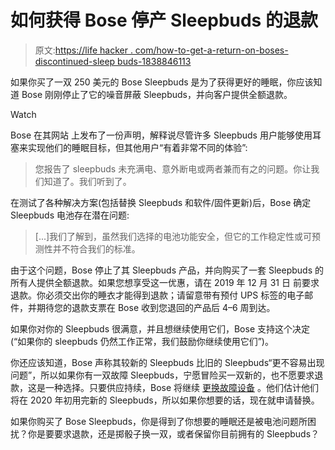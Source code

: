 # 如何获得 Bose 停产 Sleepbuds 的退款

> 原文:[https://life hacker . com/how-to-get-a-return-on-boses-discontinued-sleep buds-1838846113](https://lifehacker.com/how-to-get-a-refund-on-boses-discontinued-sleepbuds-1838846113)

如果你买了一双 250 美元的 Bose Sleepbuds 是为了获得更好的睡眠，你应该知道 Bose 刚刚停止了它的噪音屏蔽 Sleepbuds，并向客户提供全额退款。

Watch

Bose 在其网站 上发布了一份声明，解释说尽管许多 Sleepbuds 用户能够使用耳塞来实现他们的睡眠目标，但其他用户“有着非常不同的体验”:

> 您报告了 sleepbuds 未充满电、意外断电或两者兼而有之的问题。你让我们知道了。我们听到了。

在测试了各种解决方案(包括替换 Sleepbuds 和软件/固件更新)后，Bose 确定 Sleepbuds 电池存在潜在问题:

> [...]我们了解到，虽然我们选择的电池功能安全，但它的工作稳定性或可预测性并不符合我们的标准。

由于这个问题，Bose 停止了其 Sleepbuds 产品，并向购买了一套 Sleepbuds 的所有人提供全额退款。如果您想享受这一优惠，请在 2019 年 12 月 31 日 前要求退款。你必须交出你的睡衣才能得到退款；请留意带有预付 UPS 标签的电子邮件，并期待您的退款支票在 Bose 收到您退回的产品后 4–6 周到达。

如果你对你的 Sleepbuds 很满意，并且想继续使用它们，Bose 支持这个决定(“如果你的 sleepbuds 仍然工作正常，我们鼓励你继续使用它们”)。

你还应该知道，Bose 声称其较新的 Sleepbuds 比旧的 Sleepbuds“更不容易出现问题”，所以如果你有一双故障 Sleepbuds，宁愿冒险买一双新的，也不愿要求退款，这是一种选择。只要供应持续，Bose 将继续 [更换故障设备](https://www.bose.com/en_us/support/service_and_repairs.html) 。他们估计他们将在 2020 年初用完新的 Sleepbuds，所以如果你想要的话，现在就申请替换。

如果你购买了 Bose Sleepbuds，你是得到了你想要的睡眠还是被电池问题所困扰？你是要要求退款，还是掷骰子换一双，或者保留你目前拥有的 Sleepbuds？